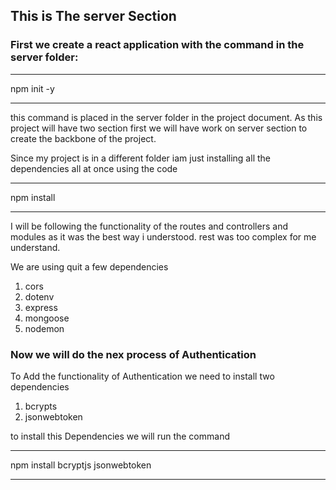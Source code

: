 ## This is The server Section

### First we create a react application with the command in the server folder:

***
npm init -y
***

this command is placed in the server folder in the project document.
As this project will have two section first we will have work on server section to create the backbone of the project.

Since my project is in a different  folder  iam just installing all the dependencies all at once using the code
***
npm install
***

I will be following the  functionality of the routes and controllers and modules as it was the best way i understood. rest was too complex for me understand.

We are using quit a few dependencies
1. cors
2. dotenv
3. express
4. mongoose
5. nodemon


### Now we will do the nex process of Authentication

To Add the functionality of Authentication we need to install two dependencies

1. bcrypts
2. jsonwebtoken

to install this Dependencies we will run the command

***
 npm install bcryptjs jsonwebtoken
***